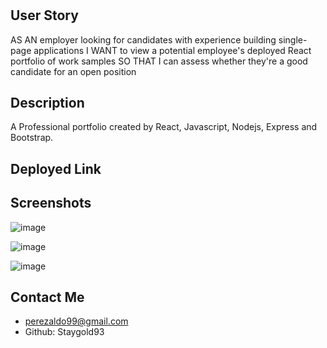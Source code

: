 #
## User Story 
AS AN employer looking for candidates with experience building single-page applications
I WANT to view a potential employee's deployed React portfolio of work samples
SO THAT I can assess whether they're a good candidate for an open position


## Description 
A Professional portfolio created by React, Javascript, Nodejs, Express and Bootstrap. 

## Deployed Link


## Screenshots 
![image](https://user-images.githubusercontent.com/112224915/227688768-80375ab0-6af4-49a9-b7ba-2a03e54fd5a8.png)

![image](https://user-images.githubusercontent.com/112224915/227700486-bcf1e21a-4992-4a84-bdcf-0fec4ff5192b.png)

![image](https://user-images.githubusercontent.com/112224915/227700514-1d50a4db-6b08-496f-9124-826f1dc83c06.png)



## Contact Me 
* perezaldo99@gmail.com 
* Github: Staygold93


